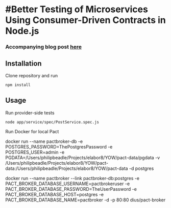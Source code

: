 #Better Testing of Microservices Using Consumer-Driven Contracts in Node.js
========

### Accompanying blog post [here](http://hecodes.com/2016/10/better-testing-microservices-using-consumer-driven-contracts-node-js/)

## Installation
Clone repository and run

```
npm install
```

## Usage
Run provider-side tests

```
node app/service/spec/PostService.spec.js
```

Run Docker for local Pact

docker run --name pactbroker-db -e POSTGRES_PASSWORD=ThePostgresPassword -e POSTGRES_USER=admin -e PGDATA=/Users/philipbeadle/Projects/elabor8/YOW/pact-data/pgdata -v /Users/philipbeadle/Projects/elabor8/YOW/pact-data:/Users/philipbeadle/Projects/elabor8/YOW/pact-data -d postgres

docker run --name pactbroker --link pactbroker-db:postgres -e PACT_BROKER_DATABASE_USERNAME=pactbrokeruser -e PACT_BROKER_DATABASE_PASSWORD=TheUserPassword -e PACT_BROKER_DATABASE_HOST=postgres -e PACT_BROKER_DATABASE_NAME=pactbroker -d -p 80:80 dius/pact-broker
